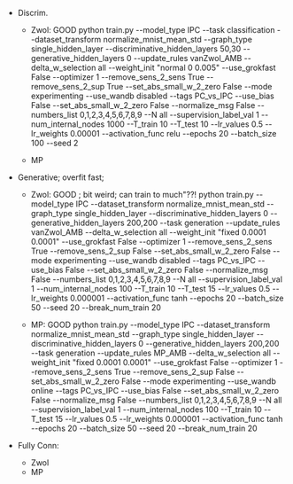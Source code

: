 
- Discrim.
   - Zwol: GOOD
  python train.py     --model_type IPC   --task classification  --dataset_transform normalize_mnist_mean_std     --graph_type single_hidden_layer --discriminative_hidden_layers 50,30 --generative_hidden_layers 0     --update_rules vanZwol_AMB  --delta_w_selection all     --weight_init "normal 0 0.005"     --use_grokfast False     --optimizer 1     --remove_sens_2_sens True     --remove_sens_2_sup True     --set_abs_small_w_2_zero False     --mode experimenting     --use_wandb disabled     --tags PC_vs_IPC     --use_bias False     --set_abs_small_w_2_zero False     --normalize_msg False     --numbers_list 0,1,2,3,4,5,6,7,8,9     --N all     --supervision_label_val 1     --num_internal_nodes 1000     --T_train 10 --T_test 10  --lr_values 0.5     --lr_weights 0.00001     --activation_func relu     --epochs 20     --batch_size 100     --seed 2 


   - MP


- Generative; overfit fast; 
   - Zwol: GOOD ; bit weird; can train to much"??!
 python train.py --model_type IPC --dataset_transform normalize_mnist_mean_std --graph_type single_hidden_layer --discriminative_hidden_layers 0 --generative_hidden_layers 200,200 --task generation --update_rules vanZwol_AMB --delta_w_selection all --weight_init "fixed 0.0001 0.0001" --use_grokfast False --optimizer 1 --remove_sens_2_sens True --remove_sens_2_sup False --set_abs_small_w_2_zero False --mode experimenting --use_wandb disabled --tags PC_vs_IPC --use_bias False --set_abs_small_w_2_zero False --normalize_msg False --numbers_list 0,1,2,3,4,5,6,7,8,9 --N all --supervision_label_val 1 --num_internal_nodes 100 --T_train 10 --T_test 15 --lr_values 0.5 --lr_weights 0.000001 --activation_func tanh --epochs 20 --batch_size 50 --seed 20 --break_num_train 20


   - MP: GOOD
python train.py --model_type IPC --dataset_transform normalize_mnist_mean_std --graph_type single_hidden_layer --discriminative_hidden_layers 0 --generative_hidden_layers 200,200 --task generation --update_rules MP_AMB --delta_w_selection all --weight_init "fixed 0.0001 0.0001" --use_grokfast False --optimizer 1 --remove_sens_2_sens True --remove_sens_2_sup False --set_abs_small_w_2_zero False --mode experimenting --use_wandb online --tags PC_vs_IPC --use_bias False --set_abs_small_w_2_zero False --normalize_msg False --numbers_list 0,1,2,3,4,5,6,7,8,9 --N all --supervision_label_val 1 --num_internal_nodes 100 --T_train 10 --T_test 15 --lr_values 0.5 --lr_weights 0.000001 --activation_func tanh --epochs 20 --batch_size 50 --seed 20 --break_num_train 20


- Fully Conn:
   - Zwol
   - MP
